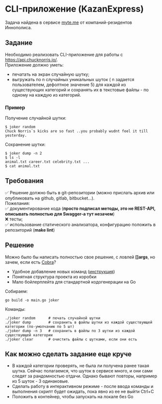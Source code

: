 # CLI-приложение (KazanExpress)
Задача найдена в сервисе [myte.me](https://myte.me) от компаний-резидентов Иннополиса.  

## Задание
Необходимо реализовать CLI-приложение для работы с https://api.chucknorris.io/.   
Приложение должно уметь: 
- печатать на экран случайную шутку; 
- выгружать по n случайных уникальных шуток ( n задается пользователем, дефолтное значение 5) для каждой из существующих категорий и сохранять их в текстовые файлы - по одному на каждую из категорий.

### Пример 
Получение случайной шутки: 
```
$ joker random
Chuck Norris`s kicks are so fast ..you probably wudnt feel it till yesterday.
```
Сохранение шутки:
```
$ joker dump -n 2
$ ls -l
animal.txt career.txt celebrity.txt ...
$ cat animal.txt
```

## Требования 
✅ Решение должно быть в git-репозитории (можно прислать архив или опубликовать на github, gitlab, bitbucket...).   
Пожелания:  
    ✅ документирование кода (**просто подписал методы, это не REST-API, описывать полностью для Swagger-а тут незачем**)  
    ❌ тесты;   
    ✅ использование статического анализатора, конфигурацию положить в репозиторий (**make lint**)

## Решение
Можно было бы написать полностью свое решение, с ловлей **[]args**, но зачем, если есть [Cobra](https://github.com/spf13/cobra/tree/master/cobra)?  
- Удобное добавление новых команд ([инструкция](cobra-work.md))
- Понятная структура проекта из коробки
- Мало бойлерплейта для стандартной кодогенерации на Go

Собираем:
```
go build -o main.go joker
```
Команды:
```
./joker random      # печать случайной шутки 
./joker dump        # сохранить в файлы шутки из каждой существующей категории (по-умолчанию по 5 шт)
./joker dump -n 3   # сохранить в файлы по 3 шутки из каждой существующей категории
./joker clear       # очистить файлы с шутками, если они есть
```

## Как можно сделать задание еще круче  
- В каждой категории проверять, не была ли получена ранее такая шутка. Сейчас полагаемся, что шуток в сервисе много, и они сами следят за рандомностью отдачи. Однако бывают повторы, например из 5 шуток - 3 одинаковые. 
- Сделать работу в интерактивном режиме - после ввода команды и выполнения скрипт будет ожидать, пока явно из ее не выйти Ctrl+C
- Положить в контейнер, чтобы запускать на локале без Go
